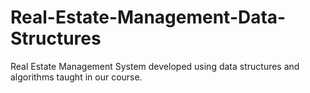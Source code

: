 # Real-Estate-Management-Data-Structures
Real Estate Management System developed using data structures and algorithms taught in our course.
